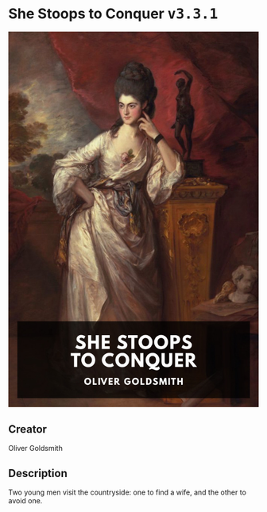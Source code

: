 
# She Stoops to Conquer <kbd>v3.3.1</kbd>

<center>
  <img src="./cover-1024.jpg"/>
</center>

## Creator
Oliver Goldsmith

## Description
Two young men visit the countryside: one to find a wife, and the other to avoid one.
